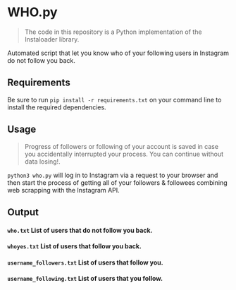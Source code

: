 # WHO.py
> The code in this repository is a Python implementation of the Instaloader library.

Automated script that let you know who of your following users in Instagram do not follow you back.

## Requirements
Be sure to run `pip install -r requirements.txt` on your command line to install the required dependencies.

## Usage
> Progress of followers or following of your account is saved in case you accidentally interrupted your process. You can continue without data losing!.

`python3 who.py` will log in to Instagram via a request to your browser and then start the process of getting all of your followers & followees combining web scrapping with the Instagram API.

## Output
#### `who.txt` List of users that do not follow you back.
#### `whoyes.txt` List of users that follow you back.

#### `username_followers.txt` List of users that follow you.
#### `username_following.txt` List of users that you follow.

